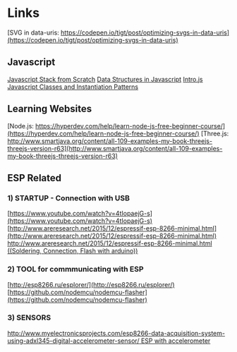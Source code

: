 # Links
[SVG in data-uris: https://codepen.io/tigt/post/optimizing-svgs-in-data-uris](https://codepen.io/tigt/post/optimizing-svgs-in-data-uris)
## Javascript
[Javascript Stack from Scratch](https://github.com/verekia/js-stack-from-scratch)
[Data Structures in Javascript](http://blog.benoitvallon.com/category/data-structures-in-javascript/)
[Intro.js](http://introjs.com/)
[Javascript Classes and Instantiation Patterns](http://www.ryanatkinson.io/javascript-instantiation-patterns/)

## Learning Websites
[Node.js: https://hyperdev.com/help/learn-node-js-free-beginner-course/](https://hyperdev.com/help/learn-node-js-free-beginner-course/)
[Three.js: http://www.smartjava.org/content/all-109-examples-my-book-threejs-threejs-version-r63](http://www.smartjava.org/content/all-109-examples-my-book-threejs-threejs-version-r63)


## ESP Related
### 1) STARTUP - Connection with USB
[https://www.youtube.com/watch?v=4tIopaejG-s](https://www.youtube.com/watch?v=4tIopaejG-s)<br>
[http://www.areresearch.net/2015/12/espressif-esp-8266-minimal.html](http://www.areresearch.net/2015/12/espressif-esp-8266-minimal.html)<br>
[http://www.areresearch.net/2015/12/espressif-esp-8266-minimal.html ((Soldering, Connection, Flash with arduino))](http://www.areresearch.net/2015/12/espressif-esp-8266-minimal.html)<br>

### 2) TOOL for commmunicating with ESP
[http://esp8266.ru/esplorer/](http://esp8266.ru/esplorer/)<br>
[https://github.com/nodemcu/nodemcu-flasher](https://github.com/nodemcu/nodemcu-flasher)<br>

### 3) SENSORS
[http://www.myelectronicsprojects.com/esp8266-data-acquisition-system-using-adxl345-digital-accelerometer-sensor/ ESP with accelerometer](http://www.myelectronicsprojects.com/esp8266-data-acquisition-system-using-adxl345-digital-accelerometer-sensor/)<br>
